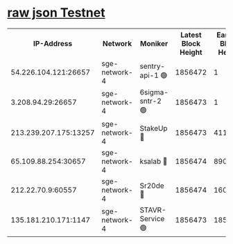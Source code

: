 
[raw json Testnet](https://rpc-check.sget.stavr.tech/sget/rpc-sget-result.json)
=


<table><tr><th>IP-Address</th><th>Network</th><th>Moniker</th><th>Latest Block Height</th><th>Earliest Block Height</th><th>Catching Up</th><th>Tx Index</th><th>Voting Power</th><th>Scan Time</th></tr><tr><td>54.226.104.121:26657</td><td>sge-network-4</td><td>sentry-api-1 🟢</td><td>1856472</td><td>1</td><td>False</td><td>on</td><td>0</td><td>2024-03-04T18:08:48.972516397UTC</td></tr><tr><td>3.208.94.29:26657</td><td>sge-network-4</td><td>6sigma-sntr-2 🟢</td><td>1856473</td><td>1</td><td>False</td><td>on</td><td>0</td><td>2024-03-04T18:08:58.245925907UTC</td></tr><tr><td>213.239.207.175:13257</td><td>sge-network-4</td><td>StakeUp 🔴</td><td>1856473</td><td>411001</td><td>False</td><td>off</td><td>100</td><td>2024-03-04T18:08:57.324640887UTC</td></tr><tr><td>65.109.88.254:30657</td><td>sge-network-4</td><td>ksalab 🔴</td><td>1856474</td><td>890001</td><td>False</td><td>off</td><td>2733</td><td>2024-03-04T18:09:02.645217267UTC</td></tr><tr><td>212.22.70.9:60557</td><td>sge-network-4</td><td>Sr20de 🔴</td><td>1856474</td><td>1608978</td><td>False</td><td>on</td><td>104</td><td>2024-03-04T18:09:05.060702120UTC</td></tr><tr><td>135.181.210.171:1147</td><td>sge-network-4</td><td>STAVR-Service 🟢</td><td>1856473</td><td>1854001</td><td>False</td><td>on</td><td>0</td><td>2024-03-04T18:08:57.662592988UTC</td></tr></table>
